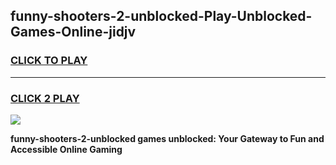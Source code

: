 
## funny-shooters-2-unblocked-Play-Unblocked-Games-Online-jidjv
<h3>
<a href="https://premium76.site?title=funny-shooters-2-unblocked&ref=25A">CLICK TO PLAY</a></h3>
<hr>

<h3>
<a href="https://premium76.site?title=funny-shooters-2-unblocked&ref=25A">CLICK 2 PLAY</a>
  
</h3>

<a href="https://premium76.site?title=funny-shooters-2-unblocked&ref=25A"><img src="https://clearcache.store/games.png"></a>


**funny-shooters-2-unblocked games unblocked: Your Gateway to Fun and Accessible Online Gaming**
